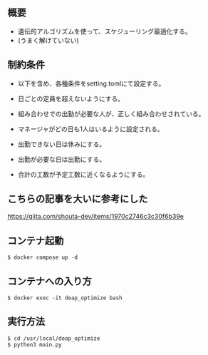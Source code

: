 ## 概要

- 遺伝的アルゴリズムを使って、スケジューリング最適化する。
- (うまく解けていない)

## 制約条件

- 以下を含め、各種条件をsetting.tomlにて設定する。

- 日ごとの定員を超えないようにする。
- 組み合わせでの出勤が必要な人が、正しく組み合わせされている。
- マネージャがどの日も1人はいるように設定される。
- 出勤できない日は休みにする。
- 出勤が必要な日は出勤にする。
- 合計の工数が予定工数に近くなるようにする。

## こちらの記事を大いに参考にした

https://qiita.com/shouta-dev/items/1970c2746c3c30f6b39e

## コンテナ起動

```
$ docker compose up -d
```

## コンテナへの入り方

```
$ docker exec -it deap_optimize bash
```

## 実行方法

```
$ cd /usr/local/deap_optimize
$ python3 main.py
```
